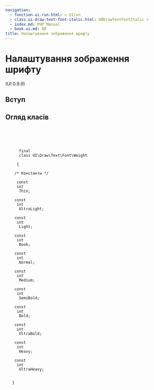 ```yaml
---
navigation:
  - function.ui-run.html: « UIrun
  - class.ui-draw-text-font-italic.html: ОЙDrawTextFontItalic »
  - index.md: PHP Manual
  - book.ui.md: ОЙ
title: Налаштування зображення шрифту
---
```

# Налаштування зображення шрифту

(UI 0.9.9)

## Вступ

## Огляд класів

```synopsis



    
     
      final
      class UI\Draw\Text\Font\Weight
     
     {

    /* Константы */
    
     const
     int
      Thin;

    const
     int
      UltraLight;

    const
     int
      Light;

    const
     int
      Book;

    const
     int
      Normal;

    const
     int
      Medium;

    const
     int
      SemiBold;

    const
     int
      Bold;

    const
     int
      UltraBold;

    const
     int
      Heavy;

    const
     int
      UltraHeavy;


   }
```
